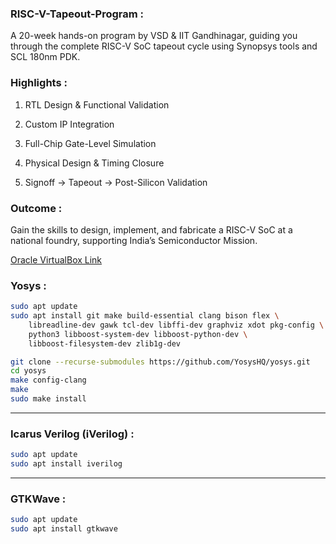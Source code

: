 ###  RISC-V-Tapeout-Program :

A 20-week hands-on program by VSD & IIT Gandhinagar, guiding you through the complete RISC-V SoC tapeout cycle using Synopsys tools and SCL 180nm PDK.

###  Highlights :

1. RTL Design & Functional Validation

2. Custom IP Integration

3. Full-Chip Gate-Level Simulation

4. Physical Design & Timing Closure

5. Signoff → Tapeout → Post-Silicon Validation

###  Outcome :

Gain the skills to design, implement, and fabricate a RISC-V SoC at a national foundry, supporting India’s Semiconductor Mission.

[Oracle VirtualBox Link](https://www.vlsisystemdesign.com/soc-labs/)

###   Yosys :

```bash
sudo apt update
sudo apt install git make build-essential clang bison flex \
    libreadline-dev gawk tcl-dev libffi-dev graphviz xdot pkg-config \
    python3 libboost-system-dev libboost-python-dev \
    libboost-filesystem-dev zlib1g-dev

git clone --recurse-submodules https://github.com/YosysHQ/yosys.git
cd yosys
make config-clang        
make          
sudo make install
```

---

###   Icarus Verilog (iVerilog) :

```bash
sudo apt update
sudo apt install iverilog
```

---

###   GTKWave : 

```bash
sudo apt update
sudo apt install gtkwave
```



